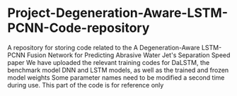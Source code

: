 # Project-Degeneration-Aware-LSTM-PCNN-Code-repository
A repository for storing code related to the A Degeneration-Aware LSTM-PCNN Fusion Network for Predicting Abrasive Water Jet's Separation Speed paper
We have uploaded the relevant training codes for DaLSTM, the benchmark model DNN and LSTM models, as well as the trained and frozen model weights
Some parameter names need to be modified a second time during use. This part of the code is for reference only
